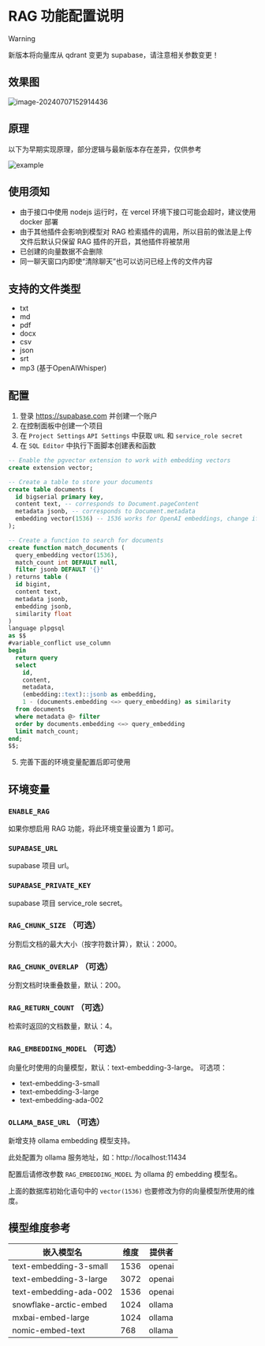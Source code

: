 # RAG 功能配置说明

> [!WARNING]
> 新版本将向量库从 qdrant  变更为 supabase，请注意相关参数变更！

## 效果图

![image-20240707152914436](./images/rag-example-2.jpg)

## 原理

以下为早期实现原理，部分逻辑与最新版本存在差异，仅供参考

![example](./images/rag.png)

## 使用须知

- 由于接口中使用 nodejs 运行时，在 vercel 环境下接口可能会超时，建议使用 docker 部署
- 由于其他插件会影响到模型对 RAG 检索插件的调用，所以目前的做法是上传文件后默认只保留 RAG 插件的开启，其他插件将被禁用
- 已创建的向量数据不会删除
- 同一聊天窗口内即使“清除聊天”也可以访问已经上传的文件内容

## 支持的文件类型

- txt
- md
- pdf
- docx
- csv
- json
- srt
- mp3 (基于OpenAIWhisper)

## 配置

1. 登录 https://supabase.com 并创建一个账户
2. 在控制面板中创建一个项目
3. 在 `Project Settings` `API Settings` 中获取 `URL` 和 `service_role secret`
4. 在 `SQL Editor` 中执行下面脚本创建表和函数

```sql
-- Enable the pgvector extension to work with embedding vectors
create extension vector;

-- Create a table to store your documents
create table documents (
  id bigserial primary key,
  content text, -- corresponds to Document.pageContent
  metadata jsonb, -- corresponds to Document.metadata
  embedding vector(1536) -- 1536 works for OpenAI embeddings, change if needed
);

-- Create a function to search for documents
create function match_documents (
  query_embedding vector(1536),
  match_count int DEFAULT null,
  filter jsonb DEFAULT '{}'
) returns table (
  id bigint,
  content text,
  metadata jsonb,
  embedding jsonb,
  similarity float
)
language plpgsql
as $$
#variable_conflict use_column
begin
  return query
  select
    id,
    content,
    metadata,
    (embedding::text)::jsonb as embedding,
    1 - (documents.embedding <=> query_embedding) as similarity
  from documents
  where metadata @> filter
  order by documents.embedding <=> query_embedding
  limit match_count;
end;
$$;
```

5. 完善下面的环境变量配置后即可使用

## 环境变量

### `ENABLE_RAG`

如果你想启用 RAG 功能，将此环境变量设置为 1 即可。

### `SUPABASE_URL`

supabase 项目 url。

### `SUPABASE_PRIVATE_KEY`

supabase 项目 service_role secret。

### `RAG_CHUNK_SIZE` （可选）

分割后文档的最大大小（按字符数计算），默认：2000。

### `RAG_CHUNK_OVERLAP` （可选）

分割文档时块重叠数量，默认：200。

### `RAG_RETURN_COUNT` （可选）

检索时返回的文档数量，默认：4。

### `RAG_EMBEDDING_MODEL` （可选）

向量化时使用的向量模型，默认：text-embedding-3-large。
可选项：

- text-embedding-3-small
- text-embedding-3-large
- text-embedding-ada-002

### `OLLAMA_BASE_URL` （可选）

新增支持 ollama embedding 模型支持。

此处配置为 ollama 服务地址，如：http://localhost:11434

配置后请修改参数 `RAG_EMBEDDING_MODEL` 为 ollama 的 embedding 模型名。

上面的数据库初始化语句中的 `vector(1536)` 也要修改为你的向量模型所使用的维度。

## 模型维度参考

| 嵌入模型名             | 维度 | 提供者 |
| ---------------------- | ---- | ------ |
| text-embedding-3-small | 1536 | openai |
| text-embedding-3-large | 3072 | openai |
| text-embedding-ada-002 | 1536 | openai |
| snowflake-arctic-embed | 1024 | ollama |
| mxbai-embed-large      | 1024 | ollama |
| nomic-embed-text       | 768  | ollama |
